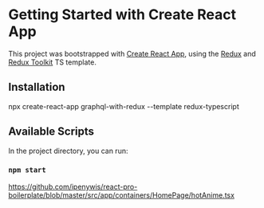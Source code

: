 # Getting Started with Create React App

This project was bootstrapped with [Create React App](https://github.com/facebook/create-react-app), using the [Redux](https://redux.js.org/) and [Redux Toolkit](https://redux-toolkit.js.org/) TS template.

## Installation
npx create-react-app graphql-with-redux --template redux-typescript

## Available Scripts

In the project directory, you can run:

### `npm start`

https://github.com/ipenywis/react-pro-boilerplate/blob/master/src/app/containers/HomePage/hotAnime.tsx
